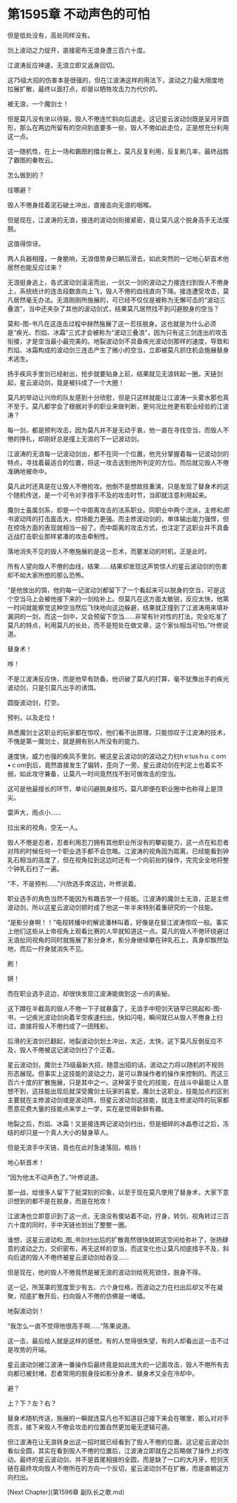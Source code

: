 # 第1595章 不动声色的可怕

但是低处没有，高处同样没有。

剑上波动之力绽开，直接密布无浪身遭三百六十度。

江波涛反应神速，无浪立即又返身回切。

这75级大招的伤害本是很强的，但在江波涛这样的用法下，波动之力最大限度地拉展扩散，最终以面打点，却是以牺牲攻击力为代价的。

被无浪，一个魔剑士！

但是莫凡没有坐以待毙，毁人不倦连忙斜向后退走。这记星云波动剑既是呈月牙圆形，那么在两边所留有的空间到底要多一些，毁人不倦如此走位，正是想充分利用这一点。

这一随机性，在上一场和霸图的擂台赛上，莫凡反复利用，反复刷几率，最终战胜了霸图的秦牧云。

怎么做到的？

往哪避？

毁人不倦身挂着泥石破土冲出，直接击向无浪的咽喉。

但是现在，江波涛的无浪，接连的波动剑衔接紧密，竟让莫凡这个脱身高手无法摆脱。

这值得惊讶。

两人兵器相撞，一身脆响，无浪借势身已朝后滑去，如此突然的一记地心斩首术他居然也能反应过来？

无浪挺身追上，各式波动剑滚滚而出，一剑又一剑的波动之力接连扫到毁人不倦身上，系统统计的连击段数直向上飞，毁人不倦的血线直向下降。接连遭受攻击，莫凡居然毫无办法。无浪刚刚所施展的，可已经不仅仅是被称为无懈可击的“波动三叠浪”，当中还夹杂了其他的波动剑式，结果莫凡居然找不到闪避脱身的空当？

莫和-图-书凡在这连击过程中赫然施展了这一忍技脱身。这也就是为什么必须是“疾光、烈焰、冰霜”三式才会被称为“波动三叠浪”，因为只有这三剑连出的攻击衔接，才是空当最小最完美的。地裂波动剑不具备疾光波动剑那样的速度，导致和烈焰、冰霜构成的波动剑三连击产生了微小的空当，立即被莫凡抓住机会施展替身术逃生。

扬手疾风手里剑已经射出，抢步就要贴身上前，结果就见无浪转起一圈，天链剑起，星云波动剑，竟是被抖成了一个大圈！

莫凡的举动让兴欣的队友感到十分欣慰，但是只这样就能让江波涛一头雾水那也真不至于。莫凡都学会了根据对手的职业来做判断，更何况比他更有职业经验的江波涛？

每一剑，都是预判攻击，因为莫凡并不是无动于衷，他一直在寻找空当，而毁人不倦的挣扎，却刚好总是撞上无浪的下一记波动剑。

江波涛的无浪每一记波动剑出，都不在同一个位置，他充分掌握着每一记波动剑的特点，寻找着最适合的位置，将这一攻击送到他所判定的方位。而后就见毁人不倦准确地被命中。

莫凡此时还真是在让毁人不倦抢攻。他倒不是想故技重演，只是发现了替身术的这个随机传送，是一个可令对手措手不及的攻击时节，当即就注意利用起来。

魔剑士虽属剑系，却是一个中距离攻击的法系职业。同职业中两个流派，主修和*图*书波动阵的打击面击大，控场能力更强。而主修波动剑的，单体输出能力强悍，但在控场方面的表现就相当一般了。而中距离的攻击方式，也注定了这职业并不具备近战打击职业那样紧凑的攻击牵制性。

落地消失不见的毁人不倦施展的是这一忍术，而要发动的时机，正是此时。

所有人望向毁人不倦的血线，结果……结果却发现这声势惊人的星云波动剑的伤害却不如大家所想的那么恐怖。

“是他放出的饵，他的每一记波动剑都留下了一个看起来可以脱身的空当，可是这个空当马上会被他接下来的一剑给补上。但莫凡在这方面太敏锐，反应太快，他第一时间就能察觉这种空当然后飞快地向这边躲避，结果就正撞到了江波涛用来填补漏洞的一剑，而这一剑中，又会预留下空当……非常有针对性的打法，完全吃准了莫凡的特点，利用莫凡的长处，而不是短处在做文章，这个家伙相当可怕。”叶修说道。

替身术！

哗！

不是江波涛反应快，而是他早有防备。他识破了莫凡的打算，毫不犹豫出手的疾光波动剑，只是引莫凡出手的诱饵。

圆旋波动剑，打空。

预判，以及走位！

熟悉魔剑士这职业的玩家都在惊叹，他们看不出原理，只能惊叹于江波涛的技术，不愧是第一魔剑士，就是拥有别人所没有的能力。

速度快，威力也强的疾风手里剑，被这星云波动剑的波动之力扫hｅtusｈu.ｃoｍ•ｃom到后，竟然直接发生了偏转，歪向了一旁。星云波动剑在判定上也着实不弱，如此攻守兼备，让莫凡一时间竟然找不到可做攻击的空当。

这可是他最擅长的环节，单论闪避脱身技巧，莫凡即便在职业圈中也称得上是顶尖。

雷声大，雨点小……

拉出来的视角，空无一人。

毁人不倦是忍者，忍者利用忍刀拥有其他职业所没有的攀岩能力，这一点在和忍者对阵的时候任何一个职业选手都不会忽略。江波涛的视角因为距离，已经能看到钟乳石相当的高度了，但在视角拉到这边时还有一个向前抬的操作，完完全全地将整个钟乳石扫了一遍。

“不，不是预判……”兴欣选手席这边，叶修说着。

职业选手的角色当然不能因为有趣去学一个技能。江波涛的魔剑士无浪，正是主修波动剑，所以这星云波动剑顿时成了他这一年半来特别着重研究的一个技能。

“是影分身啊！！”电视转播中的解说潘林叫着，好像是在替江波涛惊叹一般。事实上他们这些从上帝视角上观看比赛的人早就知道这一点。莫凡的毁人不倦环绕避过无浪扯同视角的同时就施展了影分身术，影分身继续攀在钟乳石上，真身却飘然坠地，而后一拧身就消失不见。

刷！

锵！

而在职业选手这边，却很快发现江波涛能做到这一点的奥秘。

这下蹲在半截高的毁人不倦一下子就暴露了，无浪手中短剑天链早已挑起和-图-书，一记疾光波动剑向着半空疾速扫出，快如闪电，瞬间就已从毁人不倦身上扫过，直接将毁人不倦扫成了一团残影。

后滑的无浪剑已翻起，地裂波动剑划土冲出，太近，太快，这下莫凡反倒反应不及，毁人不倦被这记波动剑扫了个正着。

星云波动剑，魔剑士75级最新大招，随意出招的话，波动之力将以随机的不规则形态展现。但事实上这技能的波动之力，是可以靠操作者的操作来控制的。而这三百六十度的扩散施展，只是其中之一。这种富于变化的技能，在战斗中最能让人意想不到，这技能出现后就深受魔剑士玩家的喜爱。魔剑士这职业，技能加点的区别主要就在主修波动剑或是波动阵，但星云波动剑这技能，就连主修波动阵的玩家都愿意花费大量的技能点来学上一学，实在是觉得新鲜有趣。

地裂之后，烈焰、冰霜！又是接连两记波动剑扫出，但是细碎的冰晶卷过之后，冻结的却只是一个真人大小的替身草人。

但是无浪手中天链，竟也在此时急速落回，格挡！

地心斩首术！

“因为他太不动声色了。”叶修说道。

那一战，给很多人留下了挺深刻的印象，以至于现在莫凡使用了替身术，大家下意识想到的都不是在脱身，而是在抢攻！

江波涛也立即意识到了这一点，无浪没有傻站着不动，拧身，转剑，视角转过三百六十度的同时，手中天链也划出了整整一圈。

谁想，这星云波动和_图_书剑扫出后的扩散竟然很快就把这空间给弥补了，张扬肆意的波动之力，交织密布，再无这样的空当，而这变化也让莫凡彻底措手不及，斜向后退的毁人不倦终被星云波动剑给吞没……

但是现在，他的毁人不倦竟然是被无浪的波动剑给死死锁住，脱身不得。

这一记，所笼罩的宽度至少有五、六个身位格，而波动之力在扫出后却又不在凝聚，彻底扩散开后，扫向毁人不倦的仿佛是一堵墙。

地裂波动剑！

“我怎么一直不觉得他很高手啊……”陈果说道。

这一击，最后给人就是这样的感觉。有的人觉得很失望，有的人却看出这一击不过是攻势的开端。

星云波动剑被江波涛一番操作后最终竟是如此庞大的一记面攻击，毁人不倦所有去向都已被封堵，忍者常用的脱身技如影分身术、替身术又全在冷却中。

避？

上？下？左？右？

替身术随机传送，施展的一瞬就连莫凡也不知道自己接下来会在哪里，那么对对手而言，接下来毁人不倦会攻击的位置自然更加毫无逻辑可遁。

但江波涛在让无浪转身出这一招时就已经看到了毁人不倦的位置。这记星云波动剑看似全圆，其实在看到毁人不倦的位置后，江波涛立即就在之后略做了操作上的改动。最终的星云波动剑，并不是首尾相接的全圆，而是缺了一口的大月牙，短剑天链在最终攻向毁人不倦所在的方向一个反切，星云波动剑不在扩散，而是直朝这方向扫出。



[Next Chapter](第1596章 副队长之歌.md)